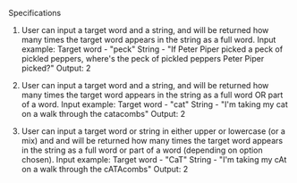 Specifications
1. User can input a target word and a string, and will be returned how many times the target word appears in the string as a full word.
Input example:
  Target word - "peck"
  String - "If Peter Piper picked a peck of pickled peppers, where's the peck of pickled peppers Peter Piper picked?"
Output: 2

2. User can input a target word and a string, and will be returned how many times the target word appears in the string as a full word OR part of a word.
Input example:
  Target word - "cat"
  String - "I'm taking my cat on a walk through the catacombs"
Output: 2

3. User can input a target word or string in either upper or lowercase (or a mix) and and will be returned how many times the target word appears in the string as a full word or part of a word (depending on option chosen).
Input example:
  Target word - "CaT"
  String - "I'm taking my cAt on a walk through the cATAcombs"
Output: 2
